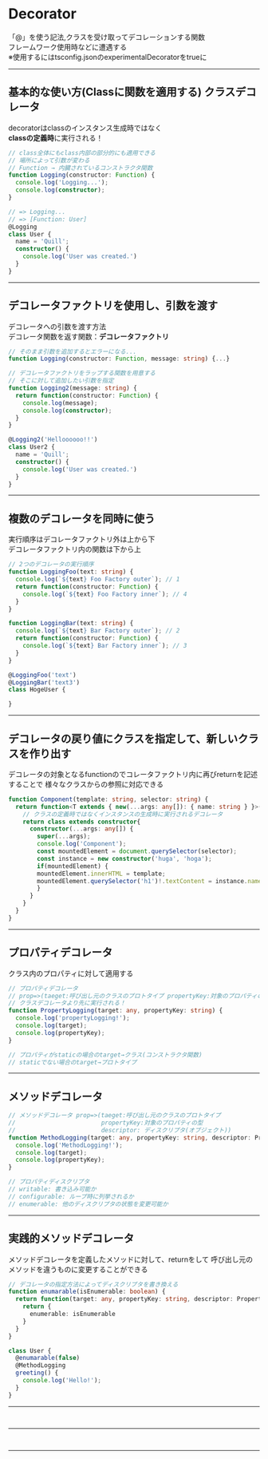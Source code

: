 # Decorator
「@」を使う記法,クラスを受け取ってデコレーションする関数<br>
フレームワーク使用時などに遭遇する<br>
※使用するにはtsconfig.jsonのexperimentalDecoratorをtrueに

---
## 基本的な使い方(Classに関数を適用する) クラスデコレータ
decoratorはclassのインスタンス生成時ではなく<br>
<strong>classの定義時</strong>に実行される！

```typescript
// class全体にもclass内部の部分的にも適用できる
// 場所によって引数が変わる
// Function → 内臓されているコンストラクタ関数
function Logging(constructor: Function) {
  console.log('Logging...');
  console.log(constructor);
}

// => Logging...
// => [Function: User]
@Logging
class User {
  name = 'Quill';
  constructor() {
    console.log('User was created.')
  }
}
```
---

## デコレータファクトリを使用し、引数を渡す
デコレータへの引数を渡す方法<br>
デコレータ関数を返す関数：**デコレータファクトリ**
```typescript
// そのまま引数を追加するとエラーになる...
function Logging(constructor: Function, message: string) {...}

// デコレータファクトリをラップする関数を用意する
// そこに対して追加したい引数を指定
function Logging2(message: string) {
  return function(constructor: Function) {
    console.log(message);
    console.log(constructor);
  }
}

@Logging2('Helloooooo!!')
class User2 {
  name = 'Quill';
  constructor() {
    console.log('User was created.')
  }
}
```
---

## 複数のデコレータを同時に使う
実行順序はデコレータファクトリ外は上から下<br>
デコレータファクトリ内の関数は下から上
```typescript
// 2つのデコレータの実行順序
function LoggingFoo(text: string) {
  console.log(`${text} Foo Factory outer`); // 1
  return function(constructor: Function) {
    console.log(`${text} Foo Factory inner`); // 4
  }
}

function LoggingBar(text: string) {
  console.log(`${text} Bar Factory outer`); // 2
  return function(constructor: Function) {
    console.log(`${text} Bar Factory inner`); // 3
  }
}

@LoggingFoo('text')
@LoggingBar('text3')
class HogeUser {

}
```
---

## デコレータの戻り値にクラスを指定して、新しいクラスを作り出す
デコレータの対象となるfunctionのでコレータファクトリ内に再びreturnを記述することで
様々なクラスからの参照に対応できる
```typescript
function Component(template: string, selector: string) {
  return function<T extends { new(...args: any[]): { name: string } }>(constructor: T) {
    // クラスの定義時ではなくインスタンスの生成時に実行されるデコレータ
    return class extends constructor{
      constructor(...args: any[]) {
        super(...args);
        console.log('Component');
        const mountedElement = document.querySelector(selector);
        const instance = new constructor('huga', 'hoga');
        if(mountedElement) {
        mountedElement.innerHTML = template;
        mountedElement.querySelector('h1')!.textContent = instance.name;
        }
      }
    }
  }
}
```
---

## プロパティデコレータ
クラス内のプロパティに対して適用する<br>
```typescript
// プロパティデコレータ
// prop=>(taeget:呼び出し元のクラスのプロトタイプ propertyKey:対象のプロパティの型)
// クラスデコレータより先に実行される！
function PropertyLogging(target: any, propertyKey: string) {
  console.log('propertyLogging!');
  console.log(target);
  console.log(propertyKey);
}

// プロパティがstaticの場合のtarget→クラス(コンストラクタ関数)
// staticでない場合のtarget→プロトタイプ
```
---

## メソッドデコレータ
```typescript
// メソッドデコレータ prop=>(taeget:呼び出し元のクラスのプロトタイプ
//                        propertyKey:対象のプロパティの型
//                        descriptor: ディスクリプタ(オブジェクト))
function MethodLogging(target: any, propertyKey: string, descriptor: PropertyDecorator) {
  console.log('MethodLogging!');
  console.log(target);
  console.log(propertyKey);
}

// プロパティディスクリプタ
// writable: 書き込み可能か
// configurable: ループ時に列挙されるか
// enumerable: 他のディスクリプタの状態を変更可能か
```
---

## 実践的メソッドデコレータ
メソッドデコレータを定義したメソッドに対して、returnをして
呼び出し元のメソッドを違うものに変更することができる
```typescript
// デコレータの指定方法によってディスクリプタを書き換える
function enumarable(isEnumerable: boolean) {
  return function(target: any, propertyKey: string, descriptor: PropertyDescriptor) {
    return {
      enumerable: isEnumerable
    }
  }
}

class User {
  @enumarable(false)
  @MethodLogging
  greeting() {
    console.log('Hello!');
  }
}
```
---

##
```typescript
```
---

##
```typescript
```
---